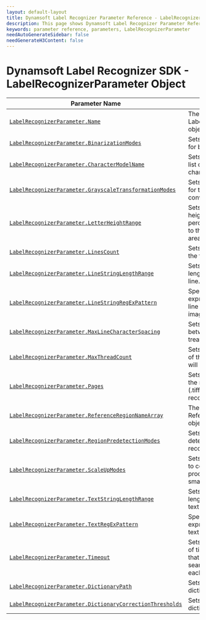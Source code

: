 ```yaml
---
layout: default-layout
title: Dynamsoft Label Recognizer Parameter Reference - LabelRecognizerParameter Object
description: This page shows Dynamsoft Label Recognizer Parameter Reference - LabelRecognizerParameter Object.
keywords: parameter reference, parameters, LabelRecognizerParameter
needAutoGenerateSidebar: false
needGenerateH3Content: false
---
```



# Dynamsoft Label Recognizer SDK - LabelRecognizerParameter Object

 | Parameter Name | Description |
 | -------------- | ----------- | 
 | [`LabelRecognizerParameter.Name`](parameter-control.md#name) | The name of the LabelRecognizerParameter object. |
 | [`LabelRecognizerParameter.BinarizationModes`](binarization-modes.md#binarizationmodes) | 	Sets the mode and priority for binarization. |
 | [`LabelRecognizerParameter.CharacterModelName`](parameter-control.md#charactermodelname) | Sets the name of a white list of recognizable characters. |
 | [`LabelRecognizerParameter.GrayscaleTransformationModes`](grayscale-transformation-modes.md#grayscaletransformationmodes) | Sets the mode and priority for the grayscale image conversion. |
 | [`LabelRecognizerParameter.LetterHeightRange`](parameter-control.md#letterheightrange) | Sets the range of letter height (in pixel or a percentage value relative to the height of the text area). |
 | [`LabelRecognizerParameter.LinesCount`](parameter-control.md#linescount) | Sets the text lines count of the text area. |
 | [`LabelRecognizerParameter.LineStringLengthRange`](parameter-control.md#linestringlengthrange) | Sets the range of string length for each recognized line. |
 | [`LabelRecognizerParameter.LineStringRegExPattern`](parameter-control.md#linestringregexpattern) | Specifies the regular expression pattern of each line string text in current image to recognize. |
 | [`LabelRecognizerParameter.MaxLineCharacterSpacing`](parameter-control.md#maxlinecharacterspacing) | Sets the maximum spacing between characters treated as one line. |
 | [`LabelRecognizerParameter.MaxThreadCount`](parameter-control.md#maxthreadcount) | Sets the maximum number of threads the algorithm will use to recognize text. |
 | [`LabelRecognizerParameter.Pages`](parameter-control.md#pages) | Sets the specific pages or the range of pages of a file (.tiff or .pdf) for label recognition. |
 | [`LabelRecognizerParameter.ReferenceRegionNameArray`](parameter-control.md#referenceregionnamearray) | The name array of the ReferenceRegion object(s). |
 | [`LabelRecognizerParameter.RegionPredetectionModes`](region-predetection-modes.md#regionpredetectionmodes) | Sets the region pre-detection mode for label recognition. |
 | [`LabelRecognizerParameter.ScaleUpModes`](scale-up-modes.md#scaleupmodes) | Sets the mode and priority to control the scale-up process for text line with small letter height. |
 | [`LabelRecognizerParameter.TextStringLengthRange`](parameter-control.md#textstringlengthrange) | Sets the range of string length for each recognized text area. |
 | [`LabelRecognizerParameter.TextRegExPattern`](parameter-control.md#textregexpattern) | Specifies the regular expression pattern of the text to recognize. |
 | [`LabelRecognizerParameter.Timeout`](parameter-control.md#timeout) | Sets the maximum amount of time (in milliseconds) that should be spent searching for labels on each page. |
 | [`LabelRecognizerParameter.DictionaryPath`](parameter-control.md#dictionarypath) | Sets the path of the dictionary file. |
 | [`LabelRecognizerParameter.DictionaryCorrectionThresholds`](parameter-control.md#dictionarycorrectionthresholds) | Sets the threshold of dictionary error correction. |
